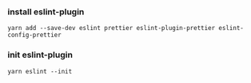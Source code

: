 ### install eslint-plugin
```
yarn add --save-dev eslint prettier eslint-plugin-prettier eslint-config-prettier

```
### init eslint-plugin
```
yarn eslint --init
```
